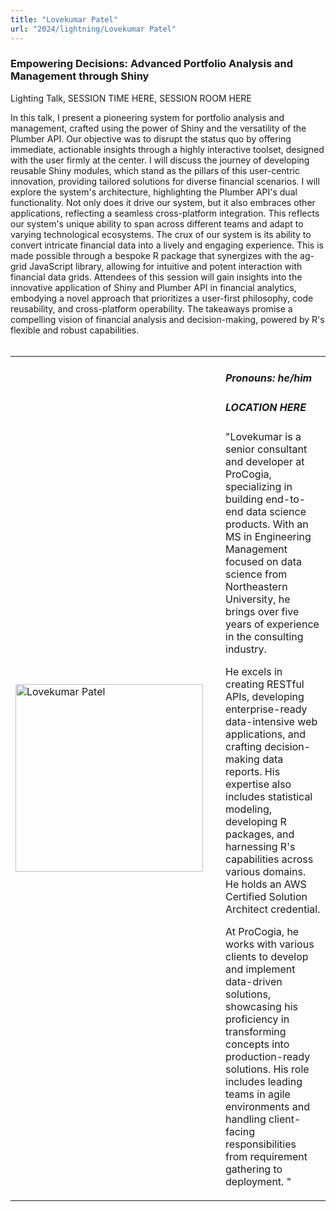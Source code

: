 ```yaml
---
title: "Lovekumar Patel"
url: "2024/lightning/Lovekumar Patel"
---
```


### Empowering Decisions: Advanced Portfolio Analysis and Management through Shiny
Lighting Talk, SESSION TIME HERE, SESSION ROOM HERE

In this talk, I present a pioneering system for portfolio analysis and management, crafted using the power of Shiny and the versatility of the Plumber API. Our objective was to disrupt the status quo by offering immediate, actionable insights through a highly interactive toolset, designed with the user firmly at the center. I will discuss the journey of developing reusable Shiny modules, which stand as the pillars of this user-centric innovation, providing tailored solutions for diverse financial scenarios. I will explore the system's architecture, highlighting the Plumber API's dual functionality. Not only does it drive our system, but it also embraces other applications, reflecting a seamless cross-platform integration. This reflects our system's unique ability to span across different teams and adapt to varying technological ecosystems. The crux of our system is its ability to convert intricate financial data into a lively and engaging experience. This is made possible through a bespoke R package that synergizes with the ag-grid JavaScript library, allowing for intuitive and potent interaction with financial data grids. Attendees of this session will gain insights into the innovative application of Shiny and Plumber API in financial analytics, embodying a novel approach that prioritizes a user-first philosophy, code reusability, and cross-platform operability. The takeaways promise a compelling vision of financial analysis and decision-making, powered by R's flexible and robust capabilities.
<br><br>

<table>
  <tr><td><img width="300px" style="float: left; padding: 0px 20px 0px 0px;" 
           src="../../../../img/speakers/speakers_2024/lovekumar_patel.jpg" alt="Lovekumar Patel"></td>
  <td>
      <h5>Pronouns: he/him</h5>
      <h5>LOCATION HERE</h5>
      "Lovekumar is a senior consultant and developer at ProCogia, specializing in building end-to-end data science products. With an MS in Engineering Management focused on data science from Northeastern University, he brings over five years of experience in the consulting industry. 

He excels in creating RESTful APIs, developing enterprise-ready data-intensive web applications, and crafting decision-making data reports. His expertise also includes statistical modeling, developing R packages, and harnessing R's capabilities across various domains. He holds an AWS Certified Solution Architect credential.

At ProCogia, he works with various clients to develop and implement data-driven solutions, showcasing his proficiency in transforming concepts into production-ready solutions. His role includes leading teams in agile environments and handling client-facing responsibilities from requirement gathering to deployment. "
      </td></tr>

</table>


